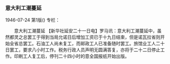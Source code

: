 ### 意大利工潮蔓延

1946-07-24
第1版()
专栏：

　　意大利工潮蔓延
    【新华社延安二十一日电】罗马讯：意大利工潮蔓延中，虽然都灵之总罢工于得到当局允诺日后增加工资已于十九日结束，但是诺瓦拉省则开始全省总罢工。石油工人尚未复工，而邮政工人已准备随时罢工。旅馆业工人二十日罢工，要求八小时工作。税务行政人员声明无圆满答复，亦将于二十二日停止工作。印刷工人复工后，停刊二十四小时的意全国报纸开始出版。
